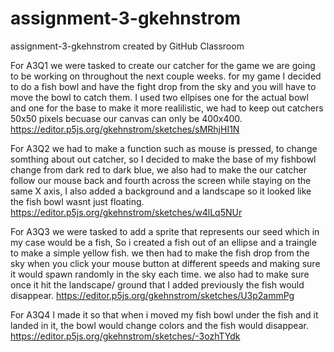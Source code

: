 # assignment-3-gkehnstrom
assignment-3-gkehnstrom created by GitHub Classroom


For A3Q1 we were tasked to create our catcher for the game we are going to be working on throughout the next couple weeks. for my game I decided to do a 
fish bowl and have the fight drop from the sky and you will have to move the bowl to catch them. I used two ellpises one for the actual bowl and one for
the base to make it more realilistic, we had to keep out catchers 50x50 pixels becuase our canvas can only be 400x400.
https://editor.p5js.org/gkehnstrom/sketches/sMRhjHI1N 

For A3Q2 we had to make a function such as mouse is pressed, to change somthing about out catcher, so I decided to make the base of my fishbowl change from
dark red to dark blue, we also had to make the our catcher follow our mouse back and fourth across the screen while staying on the same X axis, I also added
a background and a landscape so it looked like the fish bowl wasnt just floating. 
https://editor.p5js.org/gkehnstrom/sketches/w4lLq5NUr

For A3Q3 we were tasked to add a sprite that represents our seed which in my case would be a fish, So i created a fish out of an ellipse and a traingle to 
make a simple yellow fish. we then had to make the fish drop from the sky when you click your mouse button at different speeds and making sure it would 
spawn randomly in the sky each time. we also had to make sure once it hit the landscape/ ground that I added previously the fish would disappear. 
https://editor.p5js.org/gkehnstrom/sketches/U3p2ammPg

For A3Q4 I made it so that when i moved my fish bowl under the fish and it landed in it, the bowl would change colors and the fish would disappear. 
https://editor.p5js.org/gkehnstrom/sketches/-3ozhTYdk
